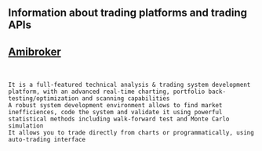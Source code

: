 ## Information about trading platforms and trading APIs

## [Amibroker](https://www.amibroker.com/ "Amibroker trading platform")

<br/>

    It is a full-featured technical analysis & trading system development platform, with an advanced real-time charting, portfolio back-testing/optimization and scanning capabilities
    A robust system development environment allows to find market inefficiences, code the system and validate it using powerful statistical methods including walk-forward test and Monte Carlo simulation
    It allows you to trade directly from charts or programmatically, using auto-trading interface

<br/>
